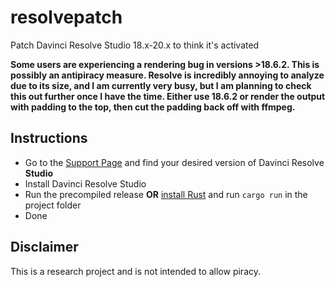 # resolvepatch

Patch Davinci Resolve Studio 18.x-20.x to think it's activated

**Some users are experiencing a rendering bug in versions >18.6.2. This is possibly an antipiracy measure. Resolve is incredibly annoying to analyze due to its size, and I am currently very busy, but I am planning to check this out further once I have the time. Either use 18.6.2 or render the output with padding to the top, then cut the padding back off with ffmpeg.**

## Instructions

- Go to the [Support Page](https://www.blackmagicdesign.com/support/family/davinci-resolve-and-fusion) and find your desired version of Davinci Resolve **Studio**
- Install Davinci Resolve Studio
- Run the precompiled release **OR** [install Rust](https://rustup.rs/) and run `cargo run` in the project folder
- Done

## Disclaimer

This is a research project and is not intended to allow piracy.
